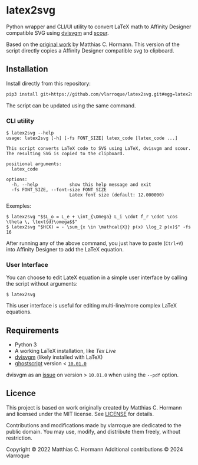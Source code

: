# latex2svg

Python wrapper and CLI/UI utility to convert LaTeX math to Affinity Designer compatible SVG using
[dvisvgm](https://dvisvgm.de/) and [scour](https://github.com/scour-project/scour).

Based on the [original work](https://github.com/Moonbase59/latex2svg) by Matthias C. Hormann. This version of the script directly copies a Affinity Designer compatible svg to clipboard. 

## Installation

Install directly from this repository:

```bash
pip3 install git+https://github.com/vlarroque/latex2svg.git#egg=latex2svg
```
The script can be updated using the same command.

### CLI utility

```
$ latex2svg --help
usage: latex2svg [-h] [-fs FONT_SIZE] latex_code [latex_code ...]

This script converts LaTeX code to SVG using LaTeX, dvisvgm and scour. The resulting SVG is copied to the clipboard.

positional arguments:
  latex_code

options:
  -h, --help            show this help message and exit
  -fs FONT_SIZE, --font-size FONT_SIZE
                        Latex font size (default: 12.000000)
```

Exemples:
```
$ latex2svg "$$L_o = L_e + \int_{\Omega} L_i \cdot f_r \cdot \cos \theta \, \text{d}\omega$$"
$ latex2svg "$H(X) = - \sum_{x \in \mathcal{X}} p(x) \log_2 p(x)$" -fs 16
```
After running any of the above command, you just have to paste (`Ctrl+V`) into Affinity Designer to add the LaTeX equation.

### User Interface
You can choose to edit LateX equation in a simple user interface by calling the script without arguments:
```
$ latex2svg
```
This user interface is useful for editing multi-line/more complex LaTeX equations.

## Requirements

- Python 3
- A working LaTeX installation, like _Tex Live_
- [dvisvgm](https://dvisvgm.de/) (likely installed with LaTeX)
- [ghostscript](https://www.ghostscript.com/) version < [`10.01.0`](https://github.com/ArtifexSoftware/ghostpdl-downloads/releases/tag/gs1000)

dvisvgm as an [issue](https://dvisvgm.de/Manpage/) on version > `10.01.0` when using the `--pdf` option.

## Licence

This project is based on work originally created by Matthias C. Hormann and licensed under the MIT license. See [LICENSE](LICENSE) for details.

Contributions and modifications made by vlarroque are dedicated to the public domain. You may use, modify, and distribute them freely, without restriction.

Copyright © 2022 Matthias C. Hormann
Additional contributions © 2024 vlarroque
